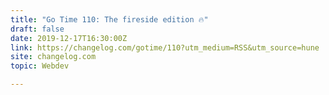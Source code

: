 ```yaml
---
title: "Go Time 110: The fireside edition 🔥"
draft: false
date: 2019-12-17T16:30:00Z
link: https://changelog.com/gotime/110?utm_medium=RSS&utm_source=hune
site: changelog.com
topic: Webdev  

---
```

